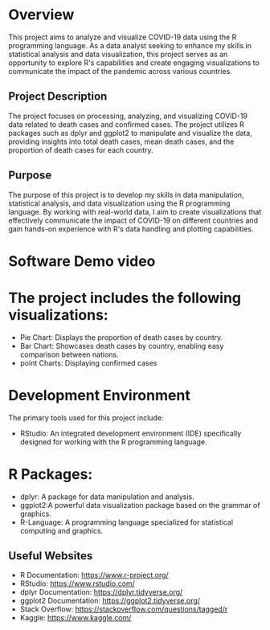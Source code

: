 
#  Overview
This project aims to analyze and visualize COVID-19 data using the R programming language. As a data analyst seeking to enhance my skills in statistical analysis and data visualization, this project serves as an opportunity to explore R's capabilities and create engaging visualizations to communicate the impact of the pandemic across various countries.
## Project Description
The project focuses on processing, analyzing, and visualizing COVID-19 data related to death cases and confirmed cases. The project utilizes R packages such as dplyr and ggplot2 to manipulate and visualize the data, providing insights into total death cases, mean death cases, and the proportion of death cases for each country.
## Purpose
The purpose of this project is to develop my skills in data manipulation, statistical analysis, and data visualization using the R programming language. By working with real-world data, I aim to create visualizations that effectively communicate the impact of COVID-19 on different countries and gain hands-on experience with R's data handling and plotting capabilities.
# Software Demo video
# The project includes the following visualizations:
* Pie Chart: Displays the proportion of death cases by country.
* Bar Chart: Showcases death cases by country, enabling easy comparison between nations.
* point Charts: Displaying confirmed cases
  
# Development Environment
The primary tools used for this project include:
* RStudio: An integrated development environment (IDE) specifically designed for working with the R programming language.
# R Packages:
* dplyr: A package for data manipulation and analysis.
* ggplot2:A powerful data visualization package based on the grammar of graphics.
* R-Language: A programming language specialized for statistical computing and graphics.
## Useful Websites
* R Documentation: https://www.r-project.org/
* RStudio: https://www.rstudio.com/
* dplyr Documentation: https://dplyr.tidyverse.org/
* ggplot2 Documentation: https://ggplot2.tidyverse.org/
* Stack Overflow: https://stackoverflow.com/questions/tagged/r
* Kaggle: https://www.kaggle.com/

